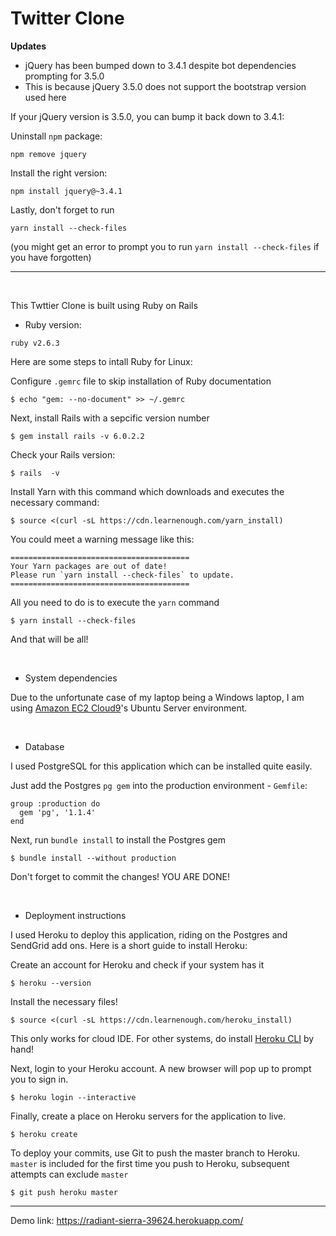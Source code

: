 # Twitter Clone

<strong>Updates</strong>
- jQuery has been bumped down to 3.4.1 despite bot dependencies prompting for 3.5.0
- This is because jQuery 3.5.0 does not support the bootstrap version used here

If your jQuery version is 3.5.0, you can bump it back down to 3.4.1:

Uninstall ```npm``` package:
```
npm remove jquery
```

Install the right version:
```
npm install jquery@~3.4.1
```

Lastly, don't forget to run
```
yarn install --check-files
```
(you might get an error to prompt you to run ```yarn install --check-files``` if you have forgotten)

<hr/>
<br/>

This Twttier Clone is built using Ruby on Rails

- Ruby version:

```
ruby v2.6.3
```
Here are some steps to intall Ruby for Linux:

Configure ```.gemrc``` file to skip installation of Ruby documentation
```
$ echo "gem: --no-document" >> ~/.gemrc
```

Next, install Rails with a sepcific version number
```
$ gem install rails -v 6.0.2.2
```
Check your Rails version:
```
$ rails  -v
```

Install Yarn with this command which downloads and executes the necessary command:
```
$ source <(curl -sL https://cdn.learnenough.com/yarn_install)
```
You could meet a warning message like this:
```
========================================
Your Yarn packages are out of date!
Please run `yarn install --check-files` to update.
========================================
```
All you need to do is to execute the ```yarn``` command
```
$ yarn install --check-files
```
And that will be all!

<br/>

- System dependencies

Due to the unfortunate case of my laptop being a Windows laptop, I am using <a href='https://aws.amazon.com/cloud9/'>Amazon EC2 Cloud9</a>'s Ubuntu Server environment.

<br/>

- Database 

I used PostgreSQL for this application which can be installed quite easily.

Just add the Postgres ```pg gem``` into the production environment - ```Gemfile```:
```
group :production do
  gem 'pg', '1.1.4'
end
```
Next, run ```bundle install``` to install the Postgres gem
```
$ bundle install --without production
```

Don't forget to commit the changes!
YOU ARE DONE!

<br/>

- Deployment instructions

I used Heroku to deploy this application, riding on the Postgres and SendGrid add ons. Here is a short guide to install Heroku:

Create an account for Heroku and check if your system has it
```
$ heroku --version
```

Install the necessary files!
```
$ source <(curl -sL https://cdn.learnenough.com/heroku_install)
```
This only works for cloud IDE. For other systems, do install <a href='https://devcenter.heroku.com/articles/heroku-cli'>Heroku CLI</a> by hand!

Next, login to your Heroku account. A new browser will pop up to prompt you to sign in.
```
$ heroku login --interactive
```

Finally, create a place on Heroku servers for the application to live.
```
$ heroku create
```

To deploy your commits, use Git to push the master branch to Heroku. ```master``` is included for the first time you push to Heroku, subsequent attempts can exclude ```master```
```
$ git push heroku master
```

<hr/>

Demo link: https://radiant-sierra-39624.herokuapp.com/
